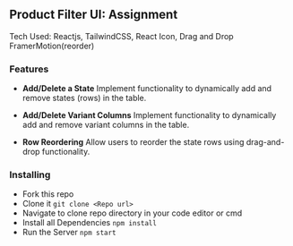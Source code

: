 ## Product Filter UI: Assignment

Tech Used: Reactjs, TailwindCSS, React Icon, Drag and Drop FramerMotion(reorder)

### Features

- **Add/Delete a State**
  Implement functionality to dynamically add and remove states (rows) in the table.

- **Add/Delete Variant Columns**
  Implement functionality to dynamically add and remove variant columns in the table.

- **Row Reordering**
  Allow users to reorder the state rows using drag-and-drop functionality.

### Installing

- Fork this repo
- Clone it
  `git clone <Repo url>`
- Navigate to clone repo directory in your code editor or cmd
- Install all Dependencies `npm install`
- Run the Server `npm start`
